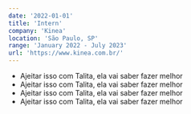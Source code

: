 ```yaml
---
date: '2022-01-01'
title: 'Intern'
company: 'Kinea'
location: 'São Paulo, SP'
range: 'January 2022 - July 2023'
url: 'https://www.kinea.com.br/'
---
```


- Ajeitar isso com Talita, ela vai saber fazer melhor
- Ajeitar isso com Talita, ela vai saber fazer melhor
- Ajeitar isso com Talita, ela vai saber fazer melhor
- Ajeitar isso com Talita, ela vai saber fazer melhor
